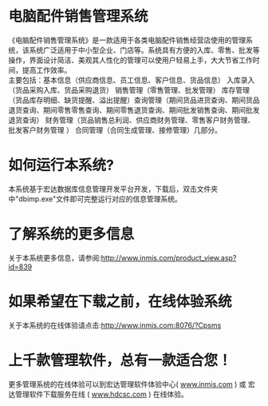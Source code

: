 # 电脑配件销售管理系统

《电脑配件销售管理系统》是一款适用于各类电脑配件销售经营店使用的管理系统，该系统广泛适用于中小型企业、门店等。系统具有方便的入库、零售、批发等操作，界面设计简洁、美观其人性化的管理可以使用户轻易上手，大大节省工作时间，提高工作效率。  
主要包括：基本信息（供应商信息、员工信息、客户信息、货品信息）   入库录入（货品采购入库、货品采购退货） 销售管理（零售管理、批发管理） 库存管理（货品库存明细、缺货提醒、溢出提醒）查询管理（期间货品进货查询、期间货品退货查询、期间零售零售查询、期间零售退货查询、期间批发销售查询、期间批发退货查询） 财务管理（货品销售总利润、供应商财务管理、零售客户财务管理、批发客户财务管理 ）  合同管理（合同生成管理、接修管理）几部分。   

# 如何运行本系统?

本系统基于宏达数据库信息管理开发平台开发，下载后，双击文件夹中"dbimp.exe"文件即可完整运行对应的信息管理系统。

# 了解系统的更多信息

关于本系统更多信息，请参阅:http://www.inmis.com/product_view.asp?id=839

# 如果希望在下载之前，在线体验系统

关于本系统的在线体验请点击:http://www.inmis.com:8076/?Cpsms

# 上千款管理软件，总有一款适合您！

更多管理系统的在线体验可以到宏达管理软件体验中心( www.inmis.com ) 或 宏达管理软件下载服务在线 ( www.hdcsc.com ) 在线体验。

